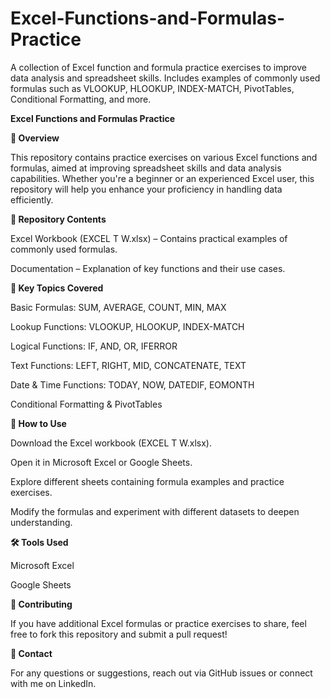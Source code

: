 # Excel-Functions-and-Formulas-Practice
A collection of Excel function and formula practice exercises to improve data analysis and spreadsheet skills. Includes examples of commonly used formulas such as VLOOKUP, HLOOKUP, INDEX-MATCH, PivotTables, Conditional Formatting, and more.

**Excel Functions and Formulas Practice**

**📌 Overview**

This repository contains practice exercises on various Excel functions and formulas, aimed at improving spreadsheet skills and data analysis capabilities. Whether you're a beginner or an experienced Excel user, this repository will help you enhance your proficiency in handling data efficiently.

**📂 Repository Contents**

Excel Workbook (EXCEL T W.xlsx) – Contains practical examples of commonly used formulas.

Documentation – Explanation of key functions and their use cases.

**🔑 Key Topics Covered**

Basic Formulas: SUM, AVERAGE, COUNT, MIN, MAX

Lookup Functions: VLOOKUP, HLOOKUP, INDEX-MATCH

Logical Functions: IF, AND, OR, IFERROR

Text Functions: LEFT, RIGHT, MID, CONCATENATE, TEXT

Date & Time Functions: TODAY, NOW, DATEDIF, EOMONTH

Conditional Formatting & PivotTables

**🚀 How to Use**

Download the Excel workbook (EXCEL T W.xlsx).

Open it in Microsoft Excel or Google Sheets.

Explore different sheets containing formula examples and practice exercises.

Modify the formulas and experiment with different datasets to deepen understanding.

**🛠 Tools Used**

Microsoft Excel

Google Sheets

**🤝 Contributing**

If you have additional Excel formulas or practice exercises to share, feel free to fork this repository and submit a pull request!

**📧 Contact**

For any questions or suggestions, reach out via GitHub issues or connect with me on LinkedIn.

